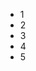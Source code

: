 <!DOCTYPE html>
<html lang="en">
<head>
    <meta charset="UTF-8">
    <title>Title</title>
</head>
<body>
<ul id="i2">
    <li>1</li>
    <li>2</li>
    <li>3</li>
    <li>4</li>
    <li>5</li>
</ul>
<script>
    var list=document.getElementById("i2").getElementsByTagName("li");
    for(var i=0;i<list.length;i++){
        list[i].setAttribute("score",(i+1)*10);  //设置自定义属性
        list[i].onclick=function () {
            alert(this.getAttribute("score"));  //获取自定义属性
            this.removeAttribute("score");    //移除自定义属性
        }
    }

    // obj.attributes  获取所有属性
    // obj.setAttribute("key","value") 属性操作添加
    // // obj.removeAttribute("value")    属性操作 删除

</script>
</body>
</html>
